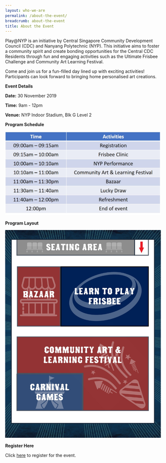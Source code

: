 ```yaml
---
layout: who-we-are
permalink: /about-the-event/
breadcrumb: about-the-event
title: About the Event
---
```


Play@NYP is an initiative by Central Singapore Community Development Council (CDC) and Nanyang Polytechnic (NYP). This initiative aims to foster a community spirit and create bonding opportunities for the Central CDC Residents through fun and engaging activities such as the Ultimate Frisbee Challenge and Community Art Learning Festival.

Come and join us for a fun-filled day lined up with exciting activities!
Participants can look forward to bringing home personalised art creations.


**Event Details**

**Date:** 30 November 2019 

**Time:** 9am - 12pm 

**Venue:** NYP Indoor Stadium, Blk G Level 2 

**Program Schedule**

![](/images/Program_Schedule.jpg)

**Program Layout**

![](/images/Program_Layout.jpg)

**Register Here**

Click [here](https://form.gov.sg/5db7d90807f16e00125ea677) to register for the event. 
